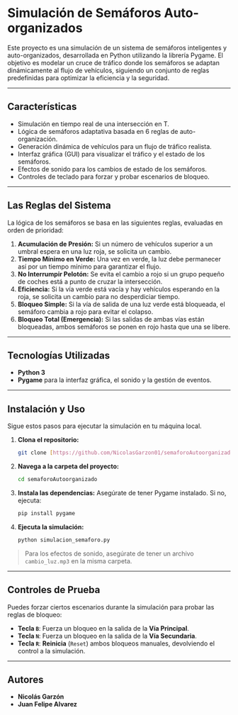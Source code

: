 # Simulación de Semáforos Auto-organizados

Este proyecto es una simulación de un sistema de semáforos inteligentes y auto-organizados, desarrollada en Python utilizando la librería Pygame. El objetivo es modelar un cruce de tráfico donde los semáforos se adaptan dinámicamente al flujo de vehículos, siguiendo un conjunto de reglas predefinidas para optimizar la eficiencia y la seguridad.

---

## Características

* Simulación en tiempo real de una intersección en T.
* Lógica de semáforos adaptativa basada en 6 reglas de auto-organización.
* Generación dinámica de vehículos para un flujo de tráfico realista.
* Interfaz gráfica (GUI) para visualizar el tráfico y el estado de los semáforos.
* Efectos de sonido para los cambios de estado de los semáforos.
* Controles de teclado para forzar y probar escenarios de bloqueo.

---

## Las Reglas del Sistema

La lógica de los semáforos se basa en las siguientes reglas, evaluadas en orden de prioridad:

1.  **Acumulación de Presión:** Si un número de vehículos superior a un umbral espera en una luz roja, se solicita un cambio.
2.  **Tiempo Mínimo en Verde:** Una vez en verde, la luz debe permanecer así por un tiempo mínimo para garantizar el flujo.
3.  **No Interrumpir Pelotón:** Se evita el cambio a rojo si un grupo pequeño de coches está a punto de cruzar la intersección.
4.  **Eficiencia:** Si la vía verde está vacía y hay vehículos esperando en la roja, se solicita un cambio para no desperdiciar tiempo.
5.  **Bloqueo Simple:** Si la vía de salida de una luz verde está bloqueada, el semáforo cambia a rojo para evitar el colapso.
6.  **Bloqueo Total (Emergencia):** Si las salidas de ambas vías están bloqueadas, ambos semáforos se ponen en rojo hasta que una se libere.

---

## Tecnologías Utilizadas

* **Python 3**
* **Pygame** para la interfaz gráfica, el sonido y la gestión de eventos.

---

## Instalación y Uso

Sigue estos pasos para ejecutar la simulación en tu máquina local.

1.  **Clona el repositorio:**
    ```bash
    git clone [https://github.com/NicolasGarzon01/semaforoAutoorganizado.git](https://github.com/NicolasGarzon01/semaforoAutoorganizado.git)
    ```

2.  **Navega a la carpeta del proyecto:**
    ```bash
    cd semaforoAutoorganizado
    ```

3.  **Instala las dependencias:**
    Asegúrate de tener Pygame instalado. Si no, ejecuta:
    ```bash
    pip install pygame
    ```

4.  **Ejecuta la simulación:**
    ```bash
    python simulacion_semaforo.py
    ```
> Para los efectos de sonido, asegúrate de tener un archivo `cambio_luz.mp3` en la misma carpeta.

---

## Controles de Prueba

Puedes forzar ciertos escenarios durante la simulación para probar las reglas de bloqueo:

* **Tecla `B`**: Fuerza un bloqueo en la salida de la **Vía Principal**.
* **Tecla `N`**: Fuerza un bloqueo en la salida de la **Vía Secundaria**.
* **Tecla `R`**: **Reinicia** (`Reset`) ambos bloqueos manuales, devolviendo el control a la simulación.

---

## Autores

* **Nicolás Garzón**
* **Juan Felipe Alvarez**
